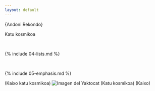 ```yaml
---
layout: default
---
```


{Andoni Rekondo}

Katu kosmikoa


<br>

{% include 04-lists.md %}

<br>

{% include 05-emphasis.md %}

(Kaixo katu kosmikoa)
![Imagen del Yaktocat](https://octodex.github.com/images/yaktocat.png) (Katu kosmikoa)
(Kaixo)

